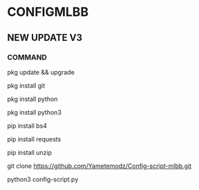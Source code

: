 # CONFIGMLBB
## NEW UPDATE V3

### COMMAND
pkg update && upgrade

pkg install git

pkg install python 

pkg install python3 

pip install bs4

pip install requests

pip install unzip

git clone https://github.com/Yametemodz/Config-script-mlbb.git

python3 config-script.py


